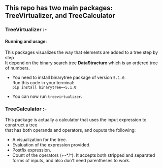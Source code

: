 ## This repo has two main packages: TreeVirtualizer, and TreeCalculator

### TreeVirtualizer :-

#### Running and usage:
This packages visualizes the way that elements are added to a tree step by step
</br>It depend on the binary search tree **DataStracture** which is an ordered tree of numbers.
- You need to install binarytree package of version `5.1.0`:
</br> Run this code in your terminal:
</br>`pip install binarytree==5.1.0`

- You can now run `treevirtualizer`.

### TreeCalculator :-
This package is actually a calculator that uses the input expression to construct a tree
</br>that has both operands and operators, and ouputs the following:
- A visualization for the tree.
- Evaluation of the expression provided.
- Postfix expression.
- Count of the operators (+-*/^).
It accepts both stripped and separated forms of inputs, and also don't need parentheses to work.

